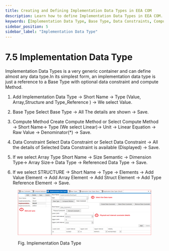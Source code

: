 ```yaml
---
title: Creating and Defining Implementation Data Types in EEA COM
description: Learn how to define Implementation Data Types in EEA COM. Explore options for different types such as Value, Array, and Structure. Understand how to reference Base Types, apply Compute Methods, and use Data Constraints to refine data handling for ECU configurations.
keywords: [Implementation Data Type, Base Type, Data Constraints, Compute Method, Array, Structure, Type Reference, EEA COM, Linear Equation, Raw Value, Denominator]
sidebar_position: 5
sidebar_label: "Implementation Data Type"
---
```


# 7.5 Implementation Data Type

Implementation Data Types is a very generic container and can define almost any data type.In its simplest form, an implementation data type is just a reference to a Base Type with optional data constraint and compute Method.

1. Add Implementation Data Type → Short Name → Type (Value,  Array,Structure and Type_Reference ) → We select Value.

2. Base Type   Select Base Type → All The details are shown → Save.

3. Compute Method  Create Compute Method or Select Compute Method → Short Name→ Type (We select Linear)→ Unit → Linear Equation → Raw Value → Denominator(*) → Save.

4. Data Constraint  Select Data Constraint or Select Data Constraint → All the  details of Selected Data Constraint is available (Displayed) → Save.

5. If we select Array Type  Short Name -> Size Semantic -> Dimension Type→        Array Size→ Data Type → Referenced Data Type → Save.

6.  If we select STRUCTURE → Short Name → Type → Elements → Add Value Element → Add Array Element → Add Struct Element → Add Type Reference Element → Save.

<div class="text--center">

<figure>

![Implementation Data Type](../assets/image61.webp "- Implementation Data Type")
<figcaption>Fig. Implementation Data Type</figcaption>
</figure>
</div>
